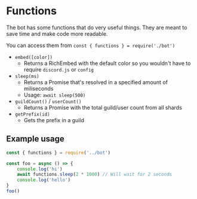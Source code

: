 # Functions 
The bot has some functions that do very useful things. They are meant to save time and make code
more readable.

You can access them from `const { functions } = require('./bot')`

- `embed([color])`
    - Returns a RichEmbed with the default color so you wouldn't have to require `discord.js` or `config`
- `sleep(ms)`
    - Returns a Promise that's resolved in a specified amount of miliseconds
    - Usage: `await sleep(500)`
- `guildCount()` / `userCount()`
    - Returns a Promise with the total guild/user count from all shards
- `getPrefix(id)`
    - Gets the prefix in a guild

## Example usage
```js
const { functions } = require('../bot')

const foo = async () => {
    console.log('hi')
    await functions.sleep(2 * 1000) // Will wait for 2 seconds
    console.log('hello')
}
foo()
```